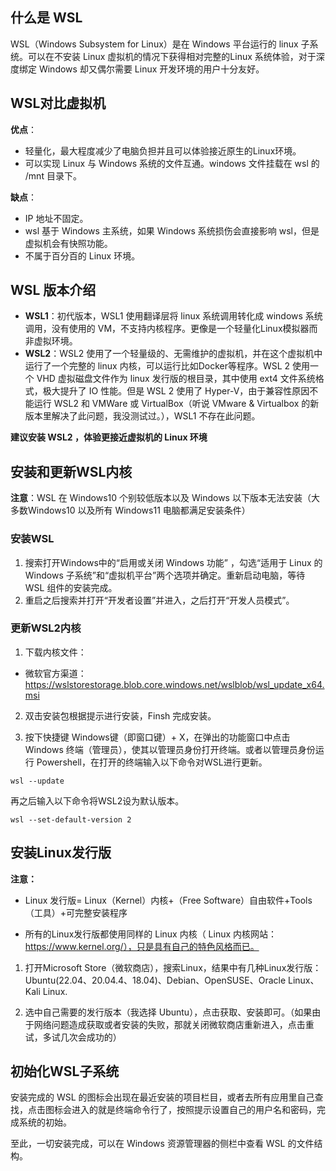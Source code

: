## 什么是 WSL

WSL（Windows Subsystem for Linux）是在 Windows 平台运行的 linux 子系统。可以在不安装 Linux 虚拟机的情况下获得相对完整的Linux 系统体验，对于深度绑定 Windows 却又偶尔需要 Linux 开发环境的用户十分友好。

## WSL对比虚拟机

**优点**：

- 轻量化，最大程度减少了电脑负担并且可以体验接近原生的Linux环境。
- 可以实现 Linux 与 Windows 系统的文件互通。windows 文件挂载在 wsl 的 /mnt 目录下。

**缺点**：

- IP 地址不固定。
- wsl 基于 Windows 主系统，如果 Windows 系统损伤会直接影响 wsl，但是虚拟机会有快照功能。
- 不属于百分百的 Linux 环境。

## WSL 版本介绍

- **WSL1**：初代版本，WSL1 使用翻译层将 linux 系统调用转化成 windows 系统调用，没有使用的 VM，不支持内核程序。更像是一个轻量化Linux模拟器而非虚拟环境。
- **WSL2**：WSL2 使用了一个轻量级的、无需维护的虚拟机，并在这个虚拟机中运行了一个完整的 linux 内核，可以运行比如Docker等程序。WSL 2 使用一个 VHD 虚拟磁盘文件作为 linux 发行版的根目录，其中使用 ext4 文件系统格式，极大提升了 IO 性能。但是 WSL 2 使用了 Hyper-V，由于兼容性原因不能运行  WSL2 和 VMWare 或 VirtualBox（听说 VMware & Virtualbox 的新版本里解决了此问题，我没测试过。），WSL1 不存在此问题。

**建议安装 WSL2 ，体验更接近虚拟机的 Linux 环境**

## 安装和更新WSL内核

**注意**：WSL 在 Windows10 个别较低版本以及 Windows 以下版本无法安装（大多数Windows10 以及所有 Windows11 电脑都满足安装条件）

### 安装WSL

1. 搜索打开Windows中的“启用或关闭 Windows 功能” ，勾选“适用于 Linux 的 Windows 子系统”和“虚拟机平台”两个选项并确定。重新启动电脑，等待 WSL 组件的安装完成。
2. 重启之后搜索并打开“开发者设置”并进入，之后打开“开发人员模式”。

### 更新WSL2内核

1. 下载内核文件：

- 微软官方渠道：https://wslstorestorage.blob.core.windows.net/wslblob/wsl_update_x64.msi

2. 双击安装包根据提示进行安装，Finsh 完成安装。

3. 按下快捷键 Windows键（即窗口键）+ X，在弹出的功能窗口中点击 Windows 终端（管理员），使其以管理员身份打开终端。或者以管理员身份运行 Powershell，在打开的终端输入以下命令对WSL进行更新。

```
wsl --update
```

再之后输入以下命令将WSL2设为默认版本。

```
wsl --set-default-version 2
```

## 安装Linux发行版

**注意：**

- Linux 发行版= Linux（Kernel）内核+（Free Software）自由软件+Tools（工具）+可完整安装程序

- 所有的Linux发行版都使用同样的 Linux 内核（ Linux 内核网站：https://www.kernel.org/），只是具有自己的特色风格而已。

1. 打开Microsoft Store（微软商店），搜索Linux，结果中有几种Linux发行版：Ubuntu(22.04、20.04.4、18.04)、Debian、OpenSUSE、Oracle Linux、Kali Linux.

2. 选中自己需要的发行版本（我选择 Ubuntu），点击获取、安装即可。（如果由于网络问题造成获取或者安装的失败，那就关闭微软商店重新进入，点击重试，多试几次会成功的）

## 初始化WSL子系统

安装完成的 WSL 的图标会出现在最近安装的项目栏目，或者去所有应用里自己查找，点击图标会进入的就是终端命令行了，按照提示设置自己的用户名和密码，完成系统的初始。

至此，一切安装完成，可以在 Windows 资源管理器的侧栏中查看 WSL 的文件结构。